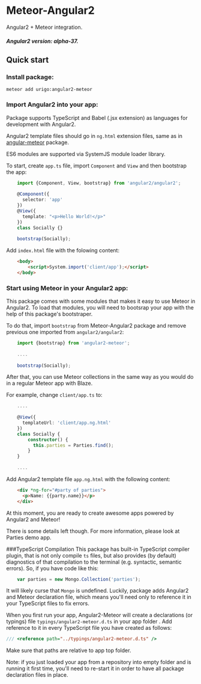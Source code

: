 # Meteor-Angular2
Angular2 + Meteor integration.

##### Angular2 version: alpha-37.

## Quick start

### Install package:
    meteor add urigo:angular2-meteor

### Import Angular2 into your app:
Package supports TypeScript and Babel (.jsx extension) as languages for development with Angular2.

Angular2 template files should go in  ````ng.html```` extension files, same as in [angular-meteor](https://github.com/Urigo/angular-meteor) package.

ES6 modules are supported via SystemJS module loader library.

To start, create ````app.ts```` file, import ````Component```` and ````View```` and then bootstrap the app:
````ts
    import {Component, View, bootstrap} from 'angular2/angular2';
    
    @Component({
      selector: 'app'
    })
    @View({
      template: "<p>Hello World!</p>"
    })
    class Socially {}
    
    bootstrap(Socially);
````
Add ````index.html```` file with the folowing content:
````html
    <body>
        <script>System.import('client/app');</script>
    </body>
````

### Start using Meteor in your Angular2 app:
This package comes with some modules that makes it easy to use Meteor in Angular2.
To load that modules, you will need to bootsrap your app with the help of this package's bootstraper.

To do that, import ````bootstrap```` from Meteor-Angular2 package and remove previous one imported from ````angular2/angular2````:

````ts
    import {bootstrap} from 'angular2-meteor';
    
    ....
    
    bootstrap(Socially);
````

After that, you can use Meteor collections in the same way as you would do in a regular Meteor app with Blaze.

For example, change ````client/app.ts```` to:
````ts
    ....
    
    @View({
      templateUrl: 'client/app.ng.html'
    })
    class Socially {
        constructor() {
          this.parties = Parties.find();
        }
    }
    
    ....
````

Add Angular2 template file ````app.ng.html```` with the following content:
````html
    <div *ng-for="#party of parties">
      <p>Name: {{party.name}}</p>
    </div>
````

At this moment, you are ready to create awesome apps powered by Angular2 and Meteor!

There is some details left though.
For more information, please look at Parties demo app.

###TypeScript Compilation
This package has built-in TypeScript compiler plugin, that is not only compile ````ts```` files, but also provides (by default) diagnostics of that compilation to the terminal (e.g. syntactic, semantic errors). So, if you have code like this:
````ts
    var parties = new Mongo.Collection('parties');
````
It will likely curse that ````Mongo```` is undefined. Luckily, package adds Angular2 and Meteor declaration file, which means you'll need only to reference it in your TypeScript files to fix errors. 

When you first run your app, Angular2-Meteor will create a declarations (or typings) file ````typings/angular2-meteor.d.ts```` in your app folder . Add reference to it in every TypeScript file you have created as follows:
````ts
/// <reference path="../typings/angular2-meteor.d.ts" />
````
Make sure that paths are relative to app top folder.

Note: if you just loaded your app from a repository into empty folder and is running it first time, you'll need to re-start it in order to have all package declaration files in place.






